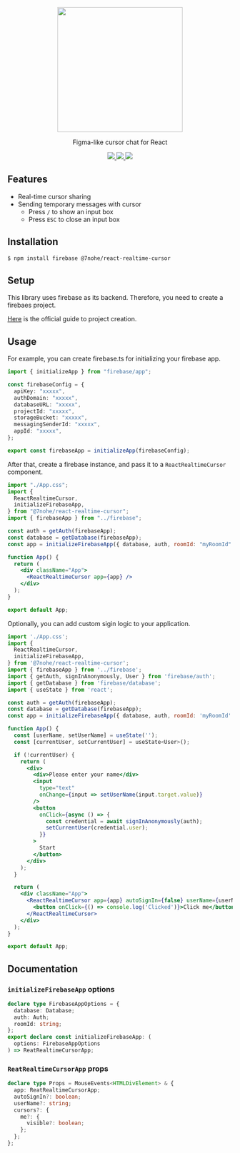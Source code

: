 <p align="center">
  <img src="https://user-images.githubusercontent.com/9207663/190860564-dc2b3516-28a2-4249-a420-d8f33b4f6c69.png" height="280px">
  <p align="center">Figma-like cursor chat for React<p>
  <p align="center">
    <a href="https://www.npmjs.com/package/@7nohe/react-realtime-cursor">
      <img src="https://img.shields.io/npm/v/@7nohe/react-realtime-cursor.svg" />
    </a>
    <a href="https://github.com/7nohe/react-realtime-cursor/blob/master/LICENSE">
      <img src="https://img.shields.io/github/license/7nohe/react-realtime-cursor.svg" />
    </a>
    <a href="https://github.com/7nohe/react-realtime-cursor/actions/workflows/main.yml">
      <img src="https://github.com/7nohe/react-realtime-cursor/actions/workflows/main.yml/badge.svg" />
    </a>
  </p>
</p>

## Features

- Real-time cursor sharing
- Sending temporary messages with cursor
  - Press `/` to show an input box
  - Press `ESC` to close an input box

## Installation

```bash
$ npm install firebase @7nohe/react-realtime-cursor
```

## Setup

This library uses firebase as its backend.
Therefore, you need to create a firebaes project.

[Here](https://firebase.google.com/docs/web/setup) is the official guide to project creation.

## Usage

For example, you can create firebase.ts for initializing your firebase app.

```ts
import { initializeApp } from "firebase/app";

const firebaseConfig = {
  apiKey: "xxxxx",
  authDomain: "xxxxx",
  databaseURL: "xxxxx",
  projectId: "xxxxx",
  storageBucket: "xxxxx",
  messagingSenderId: "xxxxx",
  appId: "xxxxx",
};

export const firebaseApp = initializeApp(firebaseConfig);
```

After that, create a firebase instance, and pass it to a `ReactRealtimeCursor` component.

```jsx
import "./App.css";
import {
  ReactRealtimeCursor,
  initializeFirebaseApp,
} from "@7nohe/react-realtime-cursor";
import { firebaseApp } from "../firebase";

const auth = getAuth(firebaseApp);
const database = getDatabase(firebaseApp);
const app = initializeFirebaseApp({ database, auth, roomId: "myRoomId" });

function App() {
  return (
    <div className="App">
      <ReactRealtimeCursor app={app} />
    </div>
  );
}

export default App;
```

Optionally, you can add custom sigin logic to your application.

```jsx
import './App.css';
import {
  ReactRealtimeCursor,
  initializeFirebaseApp,
} from '@7nohe/react-realtime-cursor';
import { firebaseApp } from '../firebase';
import { getAuth, signInAnonymously, User } from 'firebase/auth';
import { getDatabase } from 'firebase/database';
import { useState } from 'react';

const auth = getAuth(firebaseApp);
const database = getDatabase(firebaseApp);
const app = initializeFirebaseApp({ database, auth, roomId: 'myRoomId' });

function App() {
  const [userName, setUserName] = useState('');
  const [currentUser, setCurrentUser] = useState<User>();

  if (!currentUser) {
    return (
      <div>
        <div>Please enter your name</div>
        <input
          type="text"
          onChange={input => setUserName(input.target.value)}
        />
        <button
          onClick={async () => {
            const credential = await signInAnonymously(auth);
            setCurrentUser(credential.user);
          }}
        >
          Start
        </button>
      </div>
    );
  }

  return (
    <div className="App">
      <ReactRealtimeCursor app={app} autoSignIn={false} userName={userName} >
        <button onClick={() => console.log('Clicked')}>Click me</button>
      </ReactRealtimeCursor>
    </div>
  );
}

export default App;
```

## Documentation

### `initializeFirebaseApp` options

```ts
declare type FirebaseAppOptions = {
  database: Database;
  auth: Auth;
  roomId: string;
};
export declare const initializeFirebaseApp: (
  options: FirebaseAppOptions
) => ReatRealtimeCursorApp;
```

### `ReatRealtimeCursorApp` props

```ts
declare type Props = MouseEvents<HTMLDivElement> & {
  app: ReatRealtimeCursorApp;
  autoSignIn?: boolean;
  userName?: string;
  cursors?: {
    me?: {
      visible?: boolean;
    };
  };
};
```
